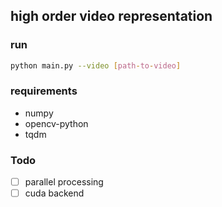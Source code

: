 ## high order video representation
### run
```bash
python main.py --video [path-to-video]
```

### requirements
+ numpy
+ opencv-python
+ tqdm

### Todo 
-[ ] parallel processing
-[ ] cuda backend